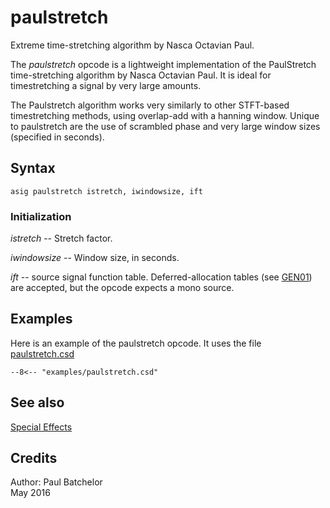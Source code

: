 <!--
id:paulstretch
category:Spectral Processing:Other
-->
# paulstretch
Extreme time-stretching algorithm by Nasca Octavian Paul.

The _paulstretch_ opcode is a lightweight implementation of the PaulStretch time-stretching algorithm by Nasca Octavian Paul. It is ideal for timestretching a signal by very large amounts.

The Paulstretch algorithm works very similarly to other STFT-based timestretching methods, using overlap-add with a hanning window. Unique to paulstretch are the use of scrambled phase and very large window sizes (specified in seconds).

## Syntax
``` csound-orc
asig paulstretch istretch, iwindowsize, ift
```

### Initialization

_istretch_ -- Stretch factor.

_iwindowsize_ -- Window size, in seconds.

_ift_ -- source signal function table. Deferred-allocation tables (see [GEN01](../../scoregens/gen01)) are accepted, but the opcode expects a mono source.

## Examples

Here is an example of the paulstretch opcode. It uses the file [paulstretch.csd](../../examples/paulstretch.csd)

``` csound-csd title="Example of the paulstretch opcode." linenums="1"
--8<-- "examples/paulstretch.csd"
```

## See also

[Special Effects](../../sigmod/speciale)

## Credits

Author: Paul Batchelor<br>
May 2016<br>
